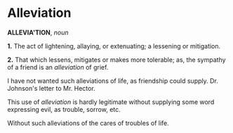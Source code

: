 # Alleviation

**ALLEVIA'TION**, _noun_

**1.** The act of lightening, allaying, or extenuating; a lessening or mitigation.

**2.** That which lessens, mitigates or makes more tolerable; as, the sympathy of a friend is an _alleviation_ of grief.

I have not wanted such alleviations of life, as friendship could supply. Dr. Johnson's letter to Mr. Hector.

This use of _alleviation_ is hardly legitimate without supplying some word expressing evil, as trouble, sorrow, etc.

Without such alleviations of the cares of troubles of life.